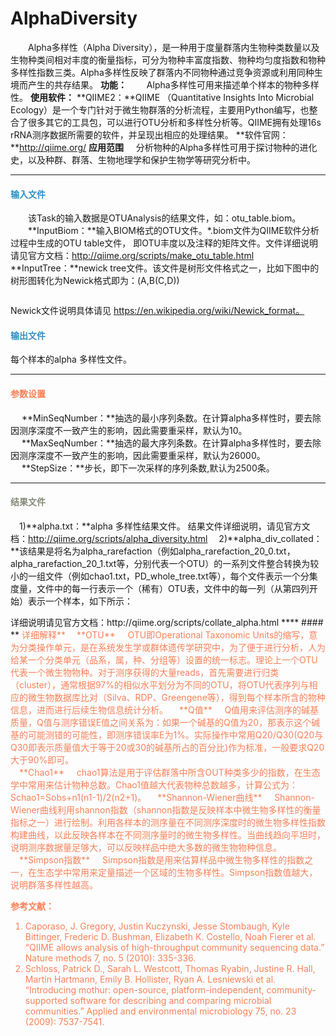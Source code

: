 # AlphaDiversity
　　Alpha多样性（Alpha Diversity），是一种用于度量群落内生物种类数量以及生物种类间相对丰度的衡量指标，可分为物种丰富度指数、物种均匀度指数和物种多样性指数三类。Alpha多样性反映了群落内不同物种通过竞争资源或利用同种生境而产生的共存结果。
**功能：**
　　Alpha多样性可用来描述单个样本的物种多样性。
**使用软件：**
**QIIME2：**QIIME （Quantitative Insights Into Microbial Ecology）是一个专门针对于微生物群落的分析流程，主要用Python编写，也整合了很多其它的工具包，可以进行OTU分析和多样性分析等。QIIME拥有处理16s rRNA测序数据所需要的软件，并呈现出相应的处理结果。
**软件官网：**http://qiime.org/
**应用范围**
&nbsp;&nbsp;&nbsp;&nbsp;分析物种的Alpha多样性可用于探讨物种的进化史，以及种群、群落、生物地理学和保护生物学等研究分析中。
****
#### **<i class="fa fa-dot-circle-o" aria-hidden="true" style="color:#3090C7"></i><span style="color:#3090C7"> 输入文件**
　　该Task的输入数据是OTUAnalysis的结果文件，如：otu_table.biom。
　　**InputBiom：**输入BIOM格式的OTU文件。\*.biom文件为QIIME软件分析过程中生成的OTU table文件， 即OTU丰度以及注释的矩阵文件。文件详细说明请见官方文档：http://qiime.org/scripts/make_otu_table.html
　  **InputTree：**newick tree文件。该文件是树形文件格式之一，比如下图中的树形图转化为Newick格式即为：(A,B(C,D))
<div style="text-align:center">
	<img data-src="1.png" width="300px" ></img>
</div>
	
Newick文件说明具体请见 https://en.wikipedia.org/wiki/Newick_format。
#### **<i class="fa fa-dot-circle-o" aria-hidden="true" style="color:#3090C7"></i><span style="color:#3090C7"> 输出文件**
每个样本的alpha 多样性文件。
****
#### **<i class="fa fa-cog" aria-hidden="true" style="color:#F88158"></i> <span style="color:#F88158">参数设置**
　	**MinSeqNumber：**抽选的最小序列条数。在计算alpha多样性时，要去除因测序深度不一致产生的影响，因此需要重采样，默认为10。
　	**MaxSeqNumber：**抽选的最大序列条数。在计算alpha多样性时，要去除因测序深度不一致产生的影响，因此需要重采样，默认为26000。
　	**StepSize：**步长，即下一次采样的序列条数,默认为2500条。
　	

****
#### **<i class="fa fa-file-text" aria-hidden="true" style="color:#848b79"></i><span style="color:#848b79"> 结果文件**
　1)**alpha.txt：**alpha 多样性结果文件。
 结果文件详细说明，请见官方文档：http://qiime.org/scripts/alpha_diversity.html
　2)**alpha_div_collated：**该结果是将名为alpha_rarefaction（例如alpha_rarefaction_20_0.txt，alpha_rarefaction_20_1.txt等，分别代表一个OTU）的一系列文件整合转换为较小的一组文件（例如chao1.txt，PD_whole_tree.txt等），每个文件表示一个分集度量，文件中的每一行表示一个（稀有）OTU表，文件中的每一列（从第四列开始）表示一个样本，如下所示：
<div style="text-align:center">
	<img data-src="2.png" width="500px" ></img>
</div>
详细说明请见官方文档：http://qiime.org/scripts/collate_alpha.html
****
#### **<i class="fa fa-cog" aria-hidden="true" style="color:#F88158"></i> <span style="color:#F88158">详细解释**
　**OTU**
&nbsp;&nbsp;&nbsp;&nbsp;OTU即Operational Taxonomic Units的缩写，意为分类操作单元，是在系统发生学或群体遗传学研究中，为了便于进行分析，人为给某一个分类单元（品系，属，种、分组等）设置的统一标志。理论上一个OTU代表一个微生物物种。对于测序获得的大量reads，首先需要进行归类（cluster），通常根据97%的相似水平划分为不同的OTU，将OTU代表序列与相应的微生物数据库比对（Silva、RDP、Greengene等），得到每个样本所含的物种信息，进而进行后续生物信息统计分析。
　**Q值**
&nbsp;&nbsp;&nbsp;&nbsp;Q值用来评估测序的碱基质量，Q值与测序错误E值之间关系为：如果一个碱基的Q值为20，那表示这个碱基的可能测错的可能性，即测序错误率E为1%。实际操作中常用Q20/Q30(Q20与Q30即表示质量值大于等于20或30的碱基所占的百分比)作为标准，一般要求Q20大于90%即可。
<div style="text-align:center">
	<img data-src="3.png" width="300px" ></img>
</div>
　**Chao1**
 &nbsp;&nbsp;&nbsp;&nbsp;chao1算法是用于评估群落中所含OUT种类多少的指数，在生态学中常用来估计物种总数。Chao1值越大代表物种总数越多，计算公式为：Schao1=Sobs+n1(n1-1)/2(n2+1)。
 　**Shannon-Wiener曲线**
 &nbsp;&nbsp;&nbsp;&nbsp;Shannon-Wiener曲线利用shannon指数（shannon指数是反映样本中微生物多样性的衡量指标之一）进行绘制。利用各样本的测序量在不同测序深度时的微生物多样性指数构建曲线，以此反映各样本在不同测序量时的微生物多样性。当曲线趋向平坦时，说明测序数据量足够大，可以反映样品中绝大多数的微生物物种信息。
  　**Simpson指数**
 &nbsp;&nbsp;&nbsp;&nbsp;Simpson指数是用来估算样品中微生物多样性的指数之一，在生态学中常用来定量描述一个区域的生物多样性。Simpson指数值越大，说明群落多样性越高。
 
**参考文献：**
1.	Caporaso, J. Gregory, Justin Kuczynski, Jesse Stombaugh, Kyle Bittinger, Frederic D. Bushman, Elizabeth K. Costello, Noah Fierer et al. “QIIME allows analysis of high-throughput community sequencing data.” Nature methods 7, no. 5 (2010): 335-336.
2.	Schloss, Patrick D., Sarah L. Westcott, Thomas Ryabin, Justine R. Hall, Martin Hartmann, Emily B. Hollister, Ryan A. Lesniewski et al. “Introducing mothur: open-source, platform-independent, community-supported software for describing and comparing microbial communities.” Applied and environmental microbiology 75, no. 23 (2009): 7537-7541.
